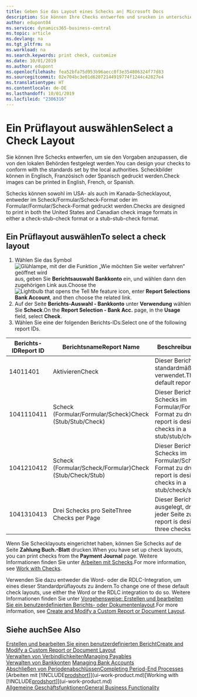 ```yaml
---
title: Geben Sie das Layout eines Schecks an| Microsoft Docs
description: Sie können Ihre Checks entwerfen und srucken in unterschiedliche Formaten, um Standardwerten zu entsprechen.
author: edupont04
ms.service: dynamics365-business-central
ms.topic: article
ms.devlang: na
ms.tgt_pltfrm: na
ms.workload: na
ms.search.keywords: print check, customize
ms.date: 10/01/2019
ms.author: edupont
ms.openlocfilehash: fea52bfa75d953b96aecc0f3e354806324f77d83
ms.sourcegitcommit: 02e704bc3e01d62072144919774f1244c42827e4
ms.translationtype: HT
ms.contentlocale: de-DE
ms.lasthandoff: 10/01/2019
ms.locfileid: "2306316"
---
```

# <a name="select-a-check-layout"></a><span data-ttu-id="9e74f-103">Ein Prüflayout auswählen</span><span class="sxs-lookup"><span data-stu-id="9e74f-103">Select a Check Layout</span></span>
<span data-ttu-id="9e74f-104">Sie können Ihre Schecks entwerfen, um sie den Vorgaben anzupassen, die von den lokalen Behörden festgelegt werden.</span><span class="sxs-lookup"><span data-stu-id="9e74f-104">You can design your checks to conform with the standards set by the local authorities.</span></span> <span data-ttu-id="9e74f-105">Scheckbilder können in Englisch, Französisch oder Spanisch gedruckt werden.</span><span class="sxs-lookup"><span data-stu-id="9e74f-105">Check images can be printed in English, French, or Spanish.</span></span>

<span data-ttu-id="9e74f-106">Schecks können sowohl im USA- als auch im Kanada-Schecklayout, entweder im Scheck/Formular/Scheck-Format oder im Formular/Formular/Scheck-Format gedruckt werden.</span><span class="sxs-lookup"><span data-stu-id="9e74f-106">Checks are designed to print in both the United States and Canadian check image formats in either a check-stub-check format or a stub-stub-check format.</span></span>

## <a name="to-select-a-check-layout"></a><span data-ttu-id="9e74f-107">Ein Prüflayout auswählen</span><span class="sxs-lookup"><span data-stu-id="9e74f-107">To select a check layout</span></span>
1. <span data-ttu-id="9e74f-108">Wählen Sie das Symbol ![Glühlampe, mit der die Funktion „Wie möchten Sie weiter verfahren“ geöffnet wird](media/ui-search/search_small.png "Wie möchten Sie weiter verfahren?") aus, geben Sie **Berichtsauswahl Bankkonto** ein, und wählen dann den zugehörigen Link aus.</span><span class="sxs-lookup"><span data-stu-id="9e74f-108">Choose the ![Lightbulb that opens the Tell Me feature](media/ui-search/search_small.png "Tell me what you want to do") icon, enter **Report Selections Bank Account**, and then choose the related link.</span></span>
2. <span data-ttu-id="9e74f-109">Auf der Seite **Berichts-Auswahl - Bankkonto** unter **Verwendung** wählen Sie **Scheck**.</span><span class="sxs-lookup"><span data-stu-id="9e74f-109">On the **Report Selection - Bank Acc.** page, in the **Usage** field, select **Check**.</span></span>
3. <span data-ttu-id="9e74f-110">Wählen Sie eine der folgenden Berichts-IDs:</span><span class="sxs-lookup"><span data-stu-id="9e74f-110">Select one of the following report IDs.</span></span>

| <span data-ttu-id="9e74f-111">Berichts-ID</span><span class="sxs-lookup"><span data-stu-id="9e74f-111">Report ID</span></span> | <span data-ttu-id="9e74f-112">Berichtsname</span><span class="sxs-lookup"><span data-stu-id="9e74f-112">Report Name</span></span> | <span data-ttu-id="9e74f-113">Beschreibung</span><span class="sxs-lookup"><span data-stu-id="9e74f-113">Description</span></span> |
| --- | --- | --- |
| <span data-ttu-id="9e74f-114">1401</span><span class="sxs-lookup"><span data-stu-id="9e74f-114">1401</span></span> |<span data-ttu-id="9e74f-115">Aktivieren</span><span class="sxs-lookup"><span data-stu-id="9e74f-115">Check</span></span> |<span data-ttu-id="9e74f-116">Dieser Bericht wird standardmäßig verwendet.</span><span class="sxs-lookup"><span data-stu-id="9e74f-116">This is the default report.</span></span> |
| <span data-ttu-id="9e74f-117">10411</span><span class="sxs-lookup"><span data-stu-id="9e74f-117">10411</span></span> |<span data-ttu-id="9e74f-118">Scheck (Formular/Formular/Scheck)</span><span class="sxs-lookup"><span data-stu-id="9e74f-118">Check (Stub/Stub/Check)</span></span> |<span data-ttu-id="9e74f-119">Dieser Bericht dient dazu, Schecks im Formular/Formular/Scheck-Format zu drucken.</span><span class="sxs-lookup"><span data-stu-id="9e74f-119">This report is designed to print checks in a stub/stub/check format.</span></span> |
| <span data-ttu-id="9e74f-120">10412</span><span class="sxs-lookup"><span data-stu-id="9e74f-120">10412</span></span> |<span data-ttu-id="9e74f-121">Scheck (Formular/Scheck/Formular)</span><span class="sxs-lookup"><span data-stu-id="9e74f-121">Check (Stub/Check/Stub)</span></span> |<span data-ttu-id="9e74f-122">Dieser Bericht dient dazu, Schecks im Formular/Scheck/Formular-Format zu drucken.</span><span class="sxs-lookup"><span data-stu-id="9e74f-122">This report is designed to print checks in a stub/check/stub format.</span></span> |
| <span data-ttu-id="9e74f-123">10413</span><span class="sxs-lookup"><span data-stu-id="9e74f-123">10413</span></span> |<span data-ttu-id="9e74f-124">Drei Schecks pro Seite</span><span class="sxs-lookup"><span data-stu-id="9e74f-124">Three Checks per Page</span></span> |<span data-ttu-id="9e74f-125">Dieser Bericht ist dafür ausgelegt, drei Schecks auf jeder Seite zu drucken.</span><span class="sxs-lookup"><span data-stu-id="9e74f-125">This report is designed to print three checks on each page.</span></span> |

<span data-ttu-id="9e74f-126">Wenn Sie Schecklayouts eingerichtet haben, können Sie Schecks auf de Seite **Zahlung Buch.-Blatt** drucken.</span><span class="sxs-lookup"><span data-stu-id="9e74f-126">When you have set up check layouts, you can print checks from the **Payment Journal** page.</span></span> <span data-ttu-id="9e74f-127">Weitere Informationen finden Sie unter [Arbeiten mit Schecks](payables-how-work-checks.md).</span><span class="sxs-lookup"><span data-stu-id="9e74f-127">For more information, see [Work with Checks](payables-how-work-checks.md).</span></span>

<span data-ttu-id="9e74f-128">Verwenden Sie dazu entweder die Word- oder die RDLC-Integration, um eines dieser Standardprüflayouts zu ändern.</span><span class="sxs-lookup"><span data-stu-id="9e74f-128">To change one of these default check layouts, use either the Word or the RDLC integration to do so.</span></span> <span data-ttu-id="9e74f-129">Weitere Informationen finden Sie unter [Vorgehensweise: Erstellen und bearbeiten Sie ein benutzerdefinierten Berichts- oder Dokumentenlayout](ui-how-create-custom-report-layout.md).</span><span class="sxs-lookup"><span data-stu-id="9e74f-129">For more information, see [Create and Modify a Custom Report or Document Layout](ui-how-create-custom-report-layout.md).</span></span>

## <a name="see-also"></a><span data-ttu-id="9e74f-130">Siehe auch</span><span class="sxs-lookup"><span data-stu-id="9e74f-130">See Also</span></span>
[<span data-ttu-id="9e74f-131">Erstellen und bearbeiten Sie einen benutzerdefinierten Bericht</span><span class="sxs-lookup"><span data-stu-id="9e74f-131">Create and Modify a Custom Report or Document Layout</span></span>](ui-how-create-custom-report-layout.md)  
[<span data-ttu-id="9e74f-132">Verwalten von Verbindlichkeiten</span><span class="sxs-lookup"><span data-stu-id="9e74f-132">Managing Payables</span></span>](payables-manage-payables.md)  
<span data-ttu-id="9e74f-133">[Verwalten von Bankkonten](bank-manage-bank-accounts.md) </span><span class="sxs-lookup"><span data-stu-id="9e74f-133">[Managing Bank Accounts](bank-manage-bank-accounts.md) </span></span>  
[<span data-ttu-id="9e74f-134">Abschließen von Periodenabschlüssen</span><span class="sxs-lookup"><span data-stu-id="9e74f-134">Completing Period-End Processes</span></span>](year-how-complete-period-end-processes.md)  
<span data-ttu-id="9e74f-135">[Arbeiten mit [!INCLUDE[prodshort](includes/prodshort.md)]](ui-work-product.md)</span><span class="sxs-lookup"><span data-stu-id="9e74f-135">[Working with [!INCLUDE[prodshort](includes/prodshort.md)]](ui-work-product.md)</span></span>  
[<span data-ttu-id="9e74f-136">Allgemeine Geschäftsfunktionen</span><span class="sxs-lookup"><span data-stu-id="9e74f-136">General Business Functionality</span></span>](ui-across-business-areas.md)
